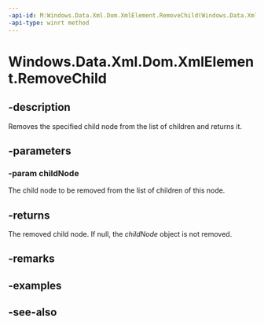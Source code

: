 ```yaml
---
-api-id: M:Windows.Data.Xml.Dom.XmlElement.RemoveChild(Windows.Data.Xml.Dom.IXmlNode)
-api-type: winrt method
---
```


<!-- Method syntax
public Windows.Data.Xml.Dom.IXmlNode RemoveChild(Windows.Data.Xml.Dom.IXmlNode childNode)
-->

# Windows.Data.Xml.Dom.XmlElement.RemoveChild

## -description
Removes the specified child node from the list of children and returns it.

## -parameters
### -param childNode
The child node to be removed from the list of children of this node.

## -returns
The removed child node. If null, the *childNode* object is not removed.

## -remarks

## -examples

## -see-also

